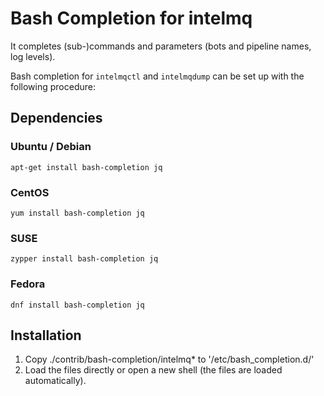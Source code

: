 # Bash Completion for intelmq

It completes (sub-)commands and parameters (bots and pipeline names, log levels).

Bash completion for `intelmqctl` and `intelmqdump` can be set up with the following procedure:

## Dependencies

### Ubuntu / Debian

    apt-get install bash-completion jq

### CentOS

    yum install bash-completion jq

### SUSE

    zypper install bash-completion jq

### Fedora

    dnf install bash-completion jq

## Installation

1. Copy ./contrib/bash-completion/intelmq* to '/etc/bash_completion.d/'
2. Load the files directly or open a new shell (the files are loaded automatically).
